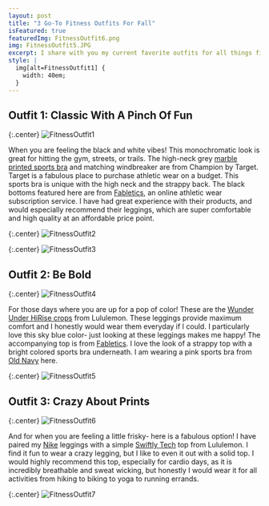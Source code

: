 ```yaml
---
layout: post
title: "3 Go-To Fitness Outfits For Fall"
isFeatured: true
featuredImg: FitnessOutfit6.png
img: FitnessOutfit5.JPG
excerpt: I share with you my current favorite outfits for all things fitness. 
style: |
  img[alt=FitnessOutfit1] {
    width: 40em;
  }
---
```



## Outfit 1: Classic With A Pinch Of Fun

{:.center}
![FitnessOutfit1](/assets/images/FitnessOutfit1.JPG "FitnessOutfit1")

When you are feeling the black and white vibes! This monochromatic look is great for hitting the gym, streets, or trails. The high-neck grey [marble printed sports bra](http://www.target.com/p/c9-champion-women-s-strappy-back-sports-bra/-/A-50497802) and matching windbreaker are from Champion by Target. Target is a fabulous place to purchase athletic wear on a budget. This sports bra is unique with the high neck and the strappy back. The black bottoms featured here are from [Fabletics](http://www.fabletics.com/womens/bottoms/capris), an online athletic wear subscription service. I have had great experience with their products, and would especially recommend their leggings, which are super comfortable and high quality at an affordable price point. 

{:.center}
![FitnessOutfit2](/assets/images/FitnessOutfit2.JPG "FitnessOutfit2")

{:.center}
![FitnessOutfit3](/assets/images/FitnessOutfit3.JPG "FitnessOutfit3")

## Outfit 2: Be Bold

{:.center}
![FitnessOutfit4](/assets/images/FitnessOutfit4.JPG "FitnessOutfit4")

For those days where you are up for a pop of color! These are the [Wunder Under HiRise crops](https://shop.lululemon.com/p/women-crops/Wunder-Under-Crop-Hi-Rise-FullLuon/_/prod7390499?rcnt=5&N=7yr&cnt=24&color=LW6G44S_026099) from Lululemon.  These leggings provide maximum comfort and I honestly would wear them everyday if I could. I particularly love this sky blue color- just looking at these leggings makes me happy! The accompanying top is from [Fabletics](http://www.fabletics.com/womens/tops/tanks).  I love the look of a strappy top with a bright colored sports bra underneath.  I am wearing a pink sports bra from [Old Navy](http://oldnavy.gap.com/browse/category.do?cid=1034235) here.

{:.center}
![FitnessOutfit5](/assets/images/FitnessOutfit5.JPG "FitnessOutfit5")

## Outfit 3: Crazy About Prints

{:.center}
![FitnessOutfit6](/assets/images/FitnessOutfit6.JPG "FitnessOutfit6")

And for when you are feeling a little frisky- here is a fabulous option! I have paired my [Nike](http://store.nike.com/us/en_us/pd/power-legendary-womens-training-capris/pid-11102032/pgid-11277113) leggings with a simple [Swiftly Tech](https://shop.lululemon.com/p/tops-short-sleeve/Run-Swiftly-Tech-Short-Sleeve-Crew/_/prod4500151?rcnt=4&N=8bl&cnt=11&color=LW3ACZS_028593) top from Lululemon.  I find it fun to wear a crazy legging, but I like to even it out with a solid top.  I would highly recommend this top, especially for cardio days, as it is incredibly breathable and sweat wicking, but honestly I would wear it for all activities from hiking to biking to yoga to running errands. 

{:.center}
![FitnessOutfit7](/assets/images/FitnessOutfit7.JPG "FitnessOutfit7")
